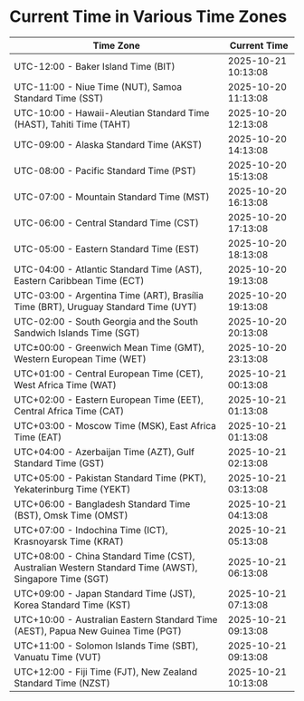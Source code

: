# Current Time in Various Time Zones

| Time Zone | Current Time |
|-----------|--------------|
| UTC-12:00 - Baker Island Time (BIT) | 2025-10-21 10:13:08 |
| UTC-11:00 - Niue Time (NUT), Samoa Standard Time (SST) | 2025-10-20 11:13:08 |
| UTC-10:00 - Hawaii-Aleutian Standard Time (HAST), Tahiti Time (TAHT) | 2025-10-20 12:13:08 |
| UTC-09:00 - Alaska Standard Time (AKST) | 2025-10-20 14:13:08 |
| UTC-08:00 - Pacific Standard Time (PST) | 2025-10-20 15:13:08 |
| UTC-07:00 - Mountain Standard Time (MST) | 2025-10-20 16:13:08 |
| UTC-06:00 - Central Standard Time (CST) | 2025-10-20 17:13:08 |
| UTC-05:00 - Eastern Standard Time (EST) | 2025-10-20 18:13:08 |
| UTC-04:00 - Atlantic Standard Time (AST), Eastern Caribbean Time (ECT) | 2025-10-20 19:13:08 |
| UTC-03:00 - Argentina Time (ART), Brasília Time (BRT), Uruguay Standard Time (UYT) | 2025-10-20 19:13:08 |
| UTC-02:00 - South Georgia and the South Sandwich Islands Time (SGT) | 2025-10-20 20:13:08 |
| UTC±00:00 - Greenwich Mean Time (GMT), Western European Time (WET) | 2025-10-20 23:13:08 |
| UTC+01:00 - Central European Time (CET), West Africa Time (WAT) | 2025-10-21 00:13:08 |
| UTC+02:00 - Eastern European Time (EET), Central Africa Time (CAT) | 2025-10-21 01:13:08 |
| UTC+03:00 - Moscow Time (MSK), East Africa Time (EAT) | 2025-10-21 01:13:08 |
| UTC+04:00 - Azerbaijan Time (AZT), Gulf Standard Time (GST) | 2025-10-21 02:13:08 |
| UTC+05:00 - Pakistan Standard Time (PKT), Yekaterinburg Time (YEKT) | 2025-10-21 03:13:08 |
| UTC+06:00 - Bangladesh Standard Time (BST), Omsk Time (OMST) | 2025-10-21 04:13:08 |
| UTC+07:00 - Indochina Time (ICT), Krasnoyarsk Time (KRAT) | 2025-10-21 05:13:08 |
| UTC+08:00 - China Standard Time (CST), Australian Western Standard Time (AWST), Singapore Time (SGT) | 2025-10-21 06:13:08 |
| UTC+09:00 - Japan Standard Time (JST), Korea Standard Time (KST) | 2025-10-21 07:13:08 |
| UTC+10:00 - Australian Eastern Standard Time (AEST), Papua New Guinea Time (PGT) | 2025-10-21 09:13:08 |
| UTC+11:00 - Solomon Islands Time (SBT), Vanuatu Time (VUT) | 2025-10-21 09:13:08 |
| UTC+12:00 - Fiji Time (FJT), New Zealand Standard Time (NZST) | 2025-10-21 10:13:08 |
